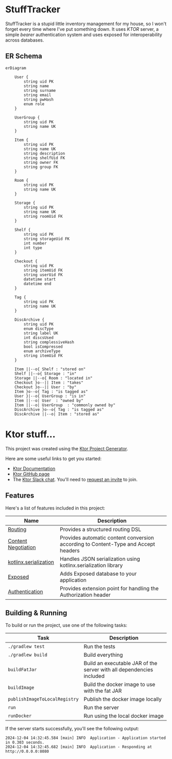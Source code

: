 # StuffTracker
StuffTracker is a stupid little inventory management for my house, so I won't forget every time where I've put something down.
It uses *KTOR* server, a simple *bearer* authentication system and uses exposed for interoperability across databases.

## ER Schema

```mermaid
erDiagram

    User {
        string uid PK
        string name
        string surname
        string email
        string pwHash
        enum role
    }
        
    UserGroup {
        string uid PK
        string name UK
    }

    Item {
        string uid PK
        string name UK
        string description
        string shelfUid FK
        string owner FK
        string group FK
    }

    Room {
        string uid PK
        string name UK
    }

    Storage {
        string uid PK
        string name UK
        string roomUid FK
    }

    Shelf {
        string uid PK
        string storageUid FK
        int number
        int type
    }

    Checkout {
        string uid PK
        string itemUid FK
        string userUid FK
        datetime start
        datetime end
    }
    
    Tag {
        string uid PK
        string name UK
    }
    
    DiscArchive {
        string uid PK
        enum discType
        string label UK
        int discsUsed
        string complessiveHash
        bool isCompressed
        enum archiveType
        string itemUid FK
    }

    Item ||--o{ Shelf : "stored on"
    Shelf ||--o{ Storage : "in"
    Storage ||--o{ Room : "located in"
    Checkout }o--|| Item : "takes"
    Checkout }o--|| User : "by"
    Item }o--o{ Tag : "is tagged as"
    User }|--o{ UserGroup : "is in"
    Item ||--o| User  : "owned by"
    Item ||--o| UserGroup  : "commonly owned by"
    DiscArchive }o--o{ Tag : "is tagged as"
    DiscArchive ||--o| Item : "stored as"
```


# Ktor stuff...

This project was created using the [Ktor Project Generator](https://start.ktor.io).

Here are some useful links to get you started:

- [Ktor Documentation](https://ktor.io/docs/home.html)
- [Ktor GitHub page](https://github.com/ktorio/ktor)
- The [Ktor Slack chat](https://app.slack.com/client/T09229ZC6/C0A974TJ9). You'll need
  to [request an invite](https://surveys.jetbrains.com/s3/kotlin-slack-sign-up) to join.

## Features

Here's a list of features included in this project:

| Name                                                                   | Description                                                                        |
|------------------------------------------------------------------------|------------------------------------------------------------------------------------|
| [Routing](https://start.ktor.io/p/routing)                             | Provides a structured routing DSL                                                  |
| [Content Negotiation](https://start.ktor.io/p/content-negotiation)     | Provides automatic content conversion according to Content-Type and Accept headers |
| [kotlinx.serialization](https://start.ktor.io/p/kotlinx-serialization) | Handles JSON serialization using kotlinx.serialization library                     |
| [Exposed](https://start.ktor.io/p/exposed)                             | Adds Exposed database to your application                                          |
| [Authentication](https://start.ktor.io/p/auth)                         | Provides extension point for handling the Authorization header                     |

## Building & Running

To build or run the project, use one of the following tasks:

| Task                          | Description                                                          |
|-------------------------------|----------------------------------------------------------------------|
| `./gradlew test`              | Run the tests                                                        |
| `./gradlew build`             | Build everything                                                     |
| `buildFatJar`                 | Build an executable JAR of the server with all dependencies included |
| `buildImage`                  | Build the docker image to use with the fat JAR                       |
| `publishImageToLocalRegistry` | Publish the docker image locally                                     |
| `run`                         | Run the server                                                       |
| `runDocker`                   | Run using the local docker image                                     |

If the server starts successfully, you'll see the following output:

```
2024-12-04 14:32:45.584 [main] INFO  Application - Application started in 0.303 seconds.
2024-12-04 14:32:45.682 [main] INFO  Application - Responding at http://0.0.0.0:8080
```


